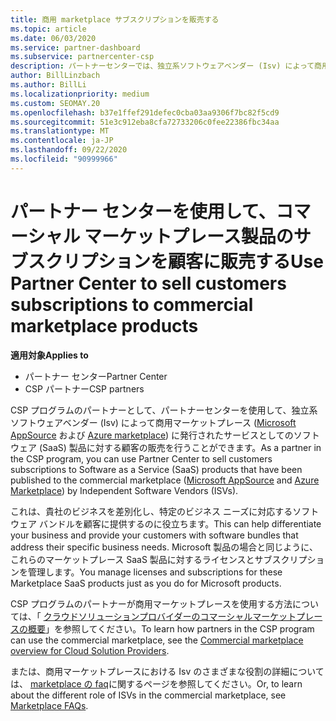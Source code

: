 ```yaml
---
title: 商用 marketplace サブスクリプションを販売する
ms.topic: article
ms.date: 06/03/2020
ms.service: partner-dashboard
ms.subservice: partnercenter-csp
description: パートナーセンターでは、独立系ソフトウェアベンダー (Isv) によって商用マーケットプレースに公開された SaaS 製品に対する顧客のサブスクリプションを販売する方法について説明します。
author: BillLinzbach
ms.author: BillLi
ms.localizationpriority: medium
ms.custom: SEOMAY.20
ms.openlocfilehash: b37e1ffef291defec0cba03aa9306f7bc82f5cd9
ms.sourcegitcommit: 51e3c912eba8cfa72733206c0fee22386fbc34aa
ms.translationtype: MT
ms.contentlocale: ja-JP
ms.lasthandoff: 09/22/2020
ms.locfileid: "90999966"
---
```

# <a name="use-partner-center-to-sell-customers-subscriptions-to-commercial-marketplace-products"></a><span data-ttu-id="54316-103">パートナー センターを使用して、コマーシャル マーケットプレース製品のサブスクリプションを顧客に販売する</span><span class="sxs-lookup"><span data-stu-id="54316-103">Use Partner Center to sell customers subscriptions to commercial marketplace products</span></span>

<span data-ttu-id="54316-104">**適用対象**</span><span class="sxs-lookup"><span data-stu-id="54316-104">**Applies to**</span></span>

- <span data-ttu-id="54316-105">パートナー センター</span><span class="sxs-lookup"><span data-stu-id="54316-105">Partner Center</span></span>
- <span data-ttu-id="54316-106">CSP パートナー</span><span class="sxs-lookup"><span data-stu-id="54316-106">CSP partners</span></span>

<span data-ttu-id="54316-107">CSP プログラムのパートナーとして、パートナーセンターを使用して、独立系ソフトウェアベンダー (Isv) によって商用マーケットプレース ([Microsoft AppSource](https://appsource.microsoft.com/) および [Azure marketplace](https://azuremarketplace.microsoft.com/)) に発行されたサービスとしてのソフトウェア (SaaS) 製品に対する顧客の販売を行うことができます。</span><span class="sxs-lookup"><span data-stu-id="54316-107">As a partner in the CSP program, you can use Partner Center to sell customers subscriptions to Software as a Service (SaaS) products that have been published to the commercial marketplace ([Microsoft AppSource](https://appsource.microsoft.com/) and [Azure Marketplace](https://azuremarketplace.microsoft.com/)) by Independent Software Vendors (ISVs).</span></span>

<span data-ttu-id="54316-108">これは、貴社のビジネスを差別化し、特定のビジネス ニーズに対応するソフトウェア バンドルを顧客に提供するのに役立ちます。</span><span class="sxs-lookup"><span data-stu-id="54316-108">This can help differentiate your business and provide your customers with software bundles that address their specific business needs.</span></span> <span data-ttu-id="54316-109">Microsoft 製品の場合と同じように、これらのマーケットプレース SaaS 製品に対するライセンスとサブスクリプションを管理します。</span><span class="sxs-lookup"><span data-stu-id="54316-109">You manage licenses and subscriptions for these Marketplace SaaS products just as you do for Microsoft products.</span></span>

<span data-ttu-id="54316-110">CSP プログラムのパートナーが商用マーケットプレースを使用する方法については、「 [クラウドソリューションプロバイダーのコマーシャルマーケットプレースの概要](csp-commercial-marketplace-overview.md)」を参照してください。</span><span class="sxs-lookup"><span data-stu-id="54316-110">To learn how partners in the CSP program can use the commercial marketplace, see the [Commercial marketplace overview for Cloud Solution Providers](csp-commercial-marketplace-overview.md).</span></span>

<span data-ttu-id="54316-111">または、商用マーケットプレースにおける Isv のさまざまな役割の詳細については、 [marketplace の faq](/azure/marketplace/marketplace-faq-publisher-guide)に関するページを参照してください。</span><span class="sxs-lookup"><span data-stu-id="54316-111">Or, to learn about the different role of ISVs in the commercial marketplace, see [Marketplace FAQs](/azure/marketplace/marketplace-faq-publisher-guide).</span></span>